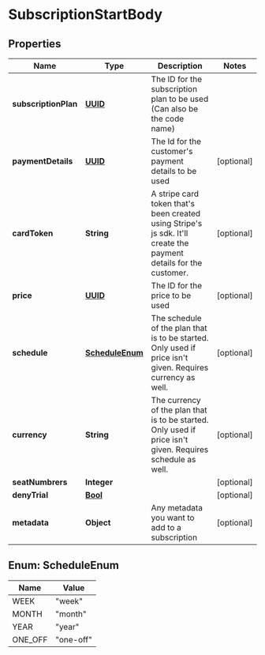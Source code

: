 # SubscriptionStartBody

## Properties
Name | Type | Description | Notes
------------ | ------------- | ------------- | -------------
**subscriptionPlan** | [**UUID**](UUID.md) | The ID for the subscription plan to be used (Can also be the code name) | 
**paymentDetails** | [**UUID**](UUID.md) | The Id for the customer&#x27;s payment details to be used |  [optional]
**cardToken** | **String** | A stripe card token that&#x27;s been created using Stripe&#x27;s js sdk. It&#x27;ll create the payment details for the customer. |  [optional]
**price** | [**UUID**](UUID.md) | The ID for the price to be used |  [optional]
**schedule** | [**ScheduleEnum**](#ScheduleEnum) | The schedule of the plan that is to be started. Only used if price isn&#x27;t given. Requires currency as well. |  [optional]
**currency** | **String** | The currency of the plan that is to be started. Only used if price isn&#x27;t given. Requires schedule as well. |  [optional]
**seatNumbrers** | **Integer** |  |  [optional]
**denyTrial** | [**Bool**](Bool.md) |  |  [optional]
**metadata** | **Object** | Any metadata you want to add to a subscription |  [optional]

<a name="ScheduleEnum"></a>
## Enum: ScheduleEnum
Name | Value
---- | -----
WEEK | &quot;week&quot;
MONTH | &quot;month&quot;
YEAR | &quot;year&quot;
ONE_OFF | &quot;one-off&quot;
